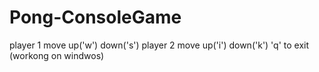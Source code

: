 # Pong-ConsoleGame
player 1 move up('w') down('s')
player 2 move up('i') down('k')
'q' to exit
(workong on windwos)
